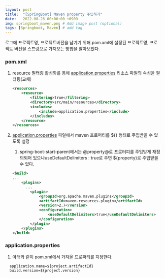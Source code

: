 ```yaml
---
layout: post
title:  "[SpringBoot] Maven property 주입하기"
date:   2022-08-26 00:00:00 +0900
img: springboot_maven.png # Add image post (optional)
tags: [Springboot, Maven] # add tag
---
```


로그에 프로젝트명, 프로젝트버전을 남기기 위해 pom.xml에 설정된 프로젝트명, 프로젝트 버전을 스프링으로 가져오는 방법을 알아보았다.

### pom.xml

1. resource 필터링 활성화를 통해 [application.properties](http://application.properties) 리소스 파일의 속성을 필터링(교체)
    
    ```xml
    <resources>
        <resource>
            <filtering>true</filtering>
            <directory>src/main/resources</directory>
            <includes>
                <include>application.properties</include>
            </includes>
        </resource>
    </resources>
    ```
    
2. [application.properties](http://application.properties) 파일에서 maven 프로퍼티를 ${} 형태로 주입받을 수 있도록 설정
    1. spring-boot-start-parent에서는 @property@로 프로터피를 주입받게 재정의되어 있으나useDefaultDelimiters : true로 주면 ${property}로 주입받을 수 있다.
    
    ```xml
    <build>
    ...
    	<plugins>
          ...
    		<plugin>
    			<groupId>org.apache.maven.plugins</groupId>
    			<artifactId>maven-resources-plugin</artifactId>
    			<version>2.7</version>
    			<configuration>
    				<useDefaultDelimiters>true</useDefaultDelimiters>
    			</configuration>
    		</plugin>
    	</plugins>
    </build>
    ```
    

### application.properties

1. 아래와 같이 pom.xml에서 가져올 프로퍼티를 지정한다.

```
  application.name=${project.artifactId}
  build.version=${project.version}
```